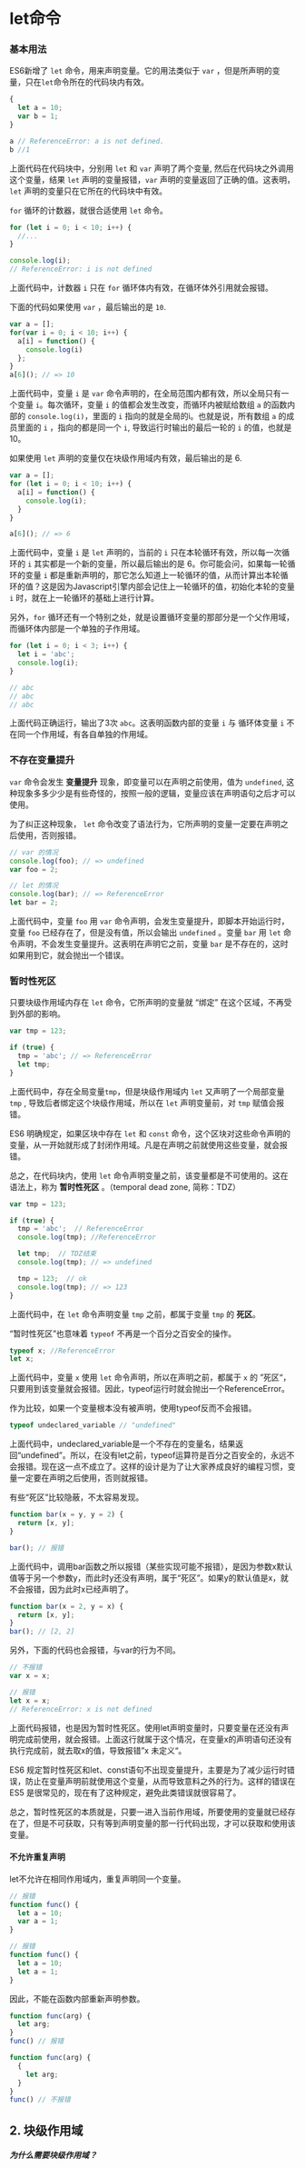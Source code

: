 
# let命令

### 基本用法

ES6新增了 `let` 命令，用来声明变量。它的用法类似于 `var` ，但是所声明的变量，只在`let`命令所在的代码块内有效。

```js
{
  let a = 10;
  var b = 1;
}

a // ReferenceError: a is not defined.
b //1
```

上面代码在代码块中，分别用 `let` 和 `var` 声明了两个变量, 然后在代码块之外调用这个变量，结果 `let` 声明的变量报错，`var` 声明的变量返回了正确的值。这表明，`let` 声明的变量只在它所在的代码块中有效。

`for` 循环的计数器，就很合适使用 `let` 命令。

```js
for (let i = 0; i < 10; i++) {
  //...
}

console.log(i);
// ReferenceError: i is not defined
```

上面代码中，计数器 `i` 只在 `for` 循环体内有效，在循环体外引用就会报错。

下面的代码如果使用 `var` ，最后输出的是 `10`.

```js
var a = [];
for(var i = 0; i < 10; i++) {
  a[i] = function() {
    console.log(i)
  };
}
a[6](); // => 10
```

上面代码中，变量 `i` 是 `var` 命令声明的，在全局范围内都有效，所以全局只有一个变量 `i`。每次循环，变量 `i` 的值都会发生改变，而循环内被赋给数组 `a` 的函数内部的 `console.log(i)`，里面的 `i` 指向的就是全局的i。也就是说，所有数组 `a` 的成员里面的 `i` ，指向的都是同一个 `i`, 导致运行时输出的最后一轮的 `i` 的值，也就是10。

如果使用 `let` 声明的变量仅在块级作用域内有效，最后输出的是 6.

```js
var a = [];
for (let i = 0; i < 10; i++) {
  a[i] = function() {
    console.log(i);
  }
}

a[6](); // => 6 
```

上面代码中，变量 `i` 是 `let` 声明的，当前的 `i` 只在本轮循环有效，所以每一次循环的 `i` 其实都是一个新的变量，所以最后输出的是 6。你可能会问，如果每一轮循环的变量 `i` 都是重新声明的，那它怎么知道上一轮循环的值，从而计算出本轮循环的值？这是因为Javascript引擎内部会记住上一轮循环的值，初始化本轮的变量 `i` 时，就在上一轮循环的基础上进行计算。

另外，`for` 循环还有一个特别之处，就是设置循环变量的那部分是一个父作用域，而循环体内部是一个单独的子作用域。

```js
for (let i = 0; i < 3; i++) {
  let i = 'abc';
  console.log(i);
}

// abc
// abc
// abc
```

上面代码正确运行，输出了3次 `abc`。这表明函数内部的变量 `i` 与 循环体变量 `i` 不在同一个作用域，有各自单独的作用域。

### 不存在变量提升

`var` 命令会发生 **变量提升** 现象，即变量可以在声明之前使用，值为 `undefined`, 这种现象多多少少是有些奇怪的，按照一般的逻辑，变量应该在声明语句之后才可以使用。

为了纠正这种现象， `let` 命令改变了语法行为，它所声明的变量一定要在声明之后使用，否则报错。

```js
// var 的情况
console.log(foo); // => undefined
var foo = 2;

// let 的情况
console.log(bar); // => ReferenceError
let bar = 2;
```

上面代码中，变量 `foo` 用 `var` 命令声明，会发生变量提升，即脚本开始运行时，变量 `foo` 已经存在了，但是没有值，所以会输出 `undefined` 。变量 `bar` 用 `let` 命令声明，不会发生变量提升。这表明在声明它之前，变量 `bar` 是不存在的，这时如果用到它，就会抛出一个错误。

### 暂时性死区

只要块级作用域内存在 `let` 命令，它所声明的变量就 “绑定” 在这个区域，不再受到外部的影响。

```js
var tmp = 123;

if (true) {
  tmp = 'abc'; // => ReferenceError
  let tmp;
}
```

上面代码中，存在全局变量`tmp`，但是块级作用域内 `let` 又声明了一个局部变量 `tmp` , 导致后者绑定这个块级作用域，所以在 `let` 声明变量前，对 `tmp` 赋值会报错。

ES6 明确规定，如果区块中存在 `let` 和 `const` 命令，这个区块对这些命令声明的变量，从一开始就形成了封闭作用域。凡是在声明之前就使用这些变量，就会报错。

总之，在代码块内，使用 `let` 命令声明变量之前，该变量都是不可使用的。这在语法上，称为 **暂时性死区** 。（temporal dead zone, 简称：TDZ）
```js
var tmp = 123;

if (true) {
  tmp = 'abc';  // ReferenceError
  console.log(tmp); //ReferenceError

  let tmp;  // TDZ结束
  console.log(tmp); // => undefined

  tmp = 123;  // ok
  console.log(tmp); // => 123
}
```

上面代码中，在 `let` 命令声明变量 `tmp` 之前，都属于变量 `tmp` 的 **死区**。

“暂时性死区”也意味着 `typeof` 不再是一个百分之百安全的操作。

```js
typeof x; //ReferenceError
let x;
```

上面代码中，变量 `x` 使用 `let` 命令声明，所以在声明之前，都属于 `x` 的 ”死区“，只要用到该变量就会报错。因此，typeof运行时就会抛出一个ReferenceError。

作为比较，如果一个变量根本没有被声明，使用typeof反而不会报错。

```js
typeof undeclared_variable // "undefined"
```

上面代码中，undeclared_variable是一个不存在的变量名，结果返回“undefined”。所以，在没有let之前，typeof运算符是百分之百安全的，永远不会报错。现在这一点不成立了。这样的设计是为了让大家养成良好的编程习惯，变量一定要在声明之后使用，否则就报错。

有些“死区”比较隐蔽，不太容易发现。

```js
function bar(x = y, y = 2) {
  return [x, y];
}

bar(); // 报错
```

上面代码中，调用bar函数之所以报错（某些实现可能不报错），是因为参数x默认值等于另一个参数y，而此时y还没有声明，属于“死区”。如果y的默认值是x，就不会报错，因为此时x已经声明了。

```js
function bar(x = 2, y = x) {
  return [x, y];
}
bar(); // [2, 2]
```

另外，下面的代码也会报错，与var的行为不同。

```js
// 不报错
var x = x;

// 报错
let x = x;
// ReferenceError: x is not defined
```

上面代码报错，也是因为暂时性死区。使用let声明变量时，只要变量在还没有声明完成前使用，就会报错。上面这行就属于这个情况，在变量x的声明语句还没有执行完成前，就去取x的值，导致报错”x 未定义“。

ES6 规定暂时性死区和let、const语句不出现变量提升，主要是为了减少运行时错误，防止在变量声明前就使用这个变量，从而导致意料之外的行为。这样的错误在 ES5 是很常见的，现在有了这种规定，避免此类错误就很容易了。

总之，暂时性死区的本质就是，只要一进入当前作用域，所要使用的变量就已经存在了，但是不可获取，只有等到声明变量的那一行代码出现，才可以获取和使用该变量。

#### 不允许重复声明

let不允许在相同作用域内，重复声明同一个变量。

```js
// 报错
function func() {
  let a = 10;
  var a = 1;
}

// 报错
function func() {
  let a = 10;
  let a = 1;
}
```

因此，不能在函数内部重新声明参数。

```js
function func(arg) {
  let arg;
}
func() // 报错

function func(arg) {
  {
    let arg;
  }
}
func() // 不报错
```

## 2. 块级作用域

##### 为什么需要块级作用域？

